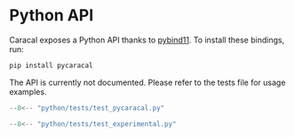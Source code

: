 # Python API

Caracal exposes a Python API thanks to [pybind11](https://github.com/pybind/pybind11).
To install these bindings, run:
```bash
pip install pycaracal
```

The API is currently not documented. Please refer to the tests file for usage examples.

```python title="python/tests/test_pycaracal.py"
--8<-- "python/tests/test_pycaracal.py"
```

```python title="python/tests/test_experimental.py"
--8<-- "python/tests/test_experimental.py"
```
